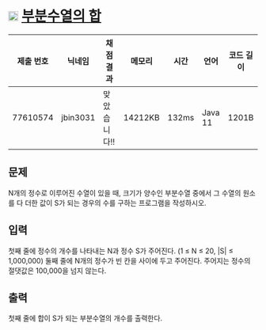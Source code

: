 # <img width="20px"  src="https://d2gd6pc034wcta.cloudfront.net/tier/9.svg" class="solvedac-tier"> [부분수열의 합](https://www.acmicpc.net/problem/1182) 

| 제출 번호 | 닉네임 | 채점 결과 | 메모리 | 시간 | 언어 | 코드 길이 |
|---|---|---|---|---|---|---|
|77610574|jbin3031|맞았습니다!! |14212KB|132ms|Java 11|1201B|

## 문제
<p>N개의 정수로 이루어진 수열이 있을 때, 크기가 양수인 부분수열 중에서 그 수열의 원소를 다 더한 값이 S가 되는 경우의 수를 구하는 프로그램을 작성하시오.</p>

## 입력
<p>첫째 줄에 정수의 개수를 나타내는 N과 정수 S가 주어진다. (1 ≤ N ≤ 20, |S| ≤ 1,000,000) 둘째 줄에 N개의 정수가 빈 칸을 사이에 두고 주어진다. 주어지는 정수의 절댓값은 100,000을 넘지 않는다.</p>

## 출력
<p>첫째 줄에 합이 S가 되는 부분수열의 개수를 출력한다.</p>

